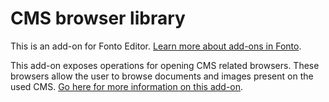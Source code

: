 # CMS browser library

This is an add-on for Fonto Editor. [Learn more about add-ons in Fonto](https://documentation.fontoxml.com/latest/add-ons-56fcb6851ff4).

This add-on exposes operations for opening CMS related browsers. These browsers allow the user to browse documents and images present on the used CMS. [Go here for more information on this add-on](https://documentation.fontoxml.com/latest/cms-browser-library-1c96b22e9a55).
